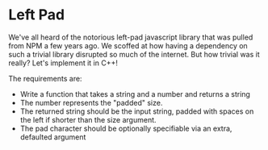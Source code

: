 # Left Pad

We've all heard of the notorious left-pad javascript library that was
pulled from NPM a few years ago.
We scoffed at how having a dependency on such a trivial library disrupted
so much of the internet.
But how trivial was it really? Let's implement it in C++!

The requirements are:

* Write a function that takes a string and a number and returns a string
* The number represents the "padded" size.
* The returned string should be the input string,
  padded with spaces on the left if shorter than the size argument.
* The pad character should be optionally specifiable via an extra, defaulted argument

